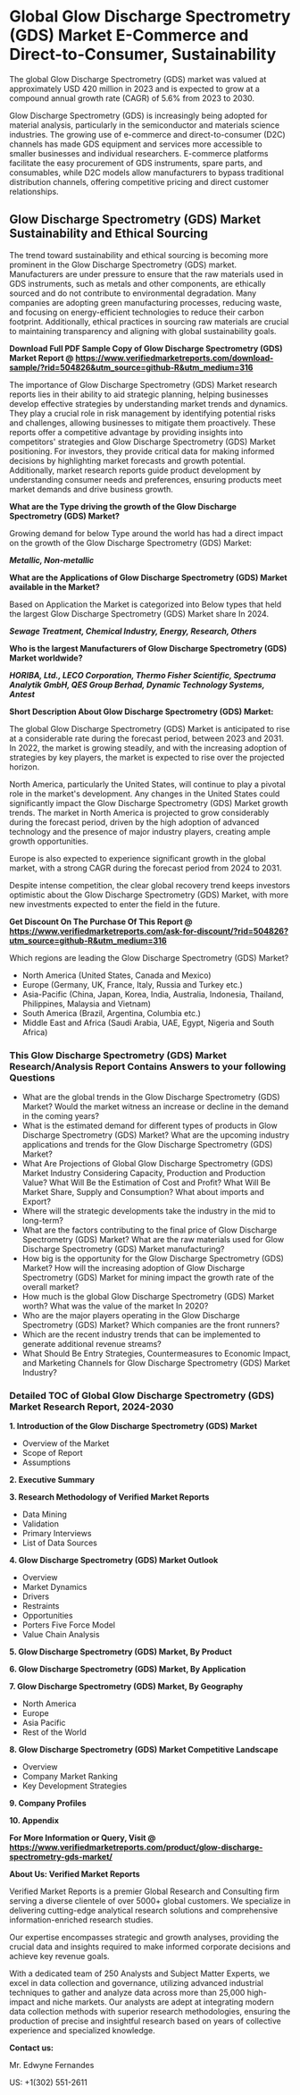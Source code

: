 <h1>Global Glow Discharge Spectrometry (GDS) Market E-Commerce and Direct-to-Consumer, Sustainability</h1><p class=""><p>The global Glow Discharge Spectrometry (GDS) market was valued at approximately USD 420 million in 2023 and is expected to grow at a compound annual growth rate (CAGR) of 5.6% from 2023 to 2030.</p> <p>Glow Discharge Spectrometry (GDS) is increasingly being adopted for material analysis, particularly in the semiconductor and materials science industries. The growing use of e-commerce and direct-to-consumer (D2C) channels has made GDS equipment and services more accessible to smaller businesses and individual researchers. E-commerce platforms facilitate the easy procurement of GDS instruments, spare parts, and consumables, while D2C models allow manufacturers to bypass traditional distribution channels, offering competitive pricing and direct customer relationships.</p> <h2>Glow Discharge Spectrometry (GDS) Market Sustainability and Ethical Sourcing</h2> <p>The trend toward sustainability and ethical sourcing is becoming more prominent in the Glow Discharge Spectrometry (GDS) market. Manufacturers are under pressure to ensure that the raw materials used in GDS instruments, such as metals and other components, are ethically sourced and do not contribute to environmental degradation. Many companies are adopting green manufacturing processes, reducing waste, and focusing on energy-efficient technologies to reduce their carbon footprint. Additionally, ethical practices in sourcing raw materials are crucial to maintaining transparency and aligning with global sustainability goals.</p> </p><p class=""><strong>Download Full PDF Sample Copy of Glow Discharge Spectrometry (GDS) Market Report @ <a href="https://www.verifiedmarketreports.com/download-sample/?rid=504826&utm_source=github-R&utm_medium=316" target="_blank">https://www.verifiedmarketreports.com/download-sample/?rid=504826&utm_source=github-R&utm_medium=316</a></strong></p><p>The importance of&nbsp;Glow Discharge Spectrometry (GDS) Market research reports lies in their ability to aid strategic planning, helping businesses develop effective strategies by understanding market trends and dynamics. They play a crucial role in risk management by identifying potential risks and challenges, allowing businesses to mitigate them proactively. These reports offer a competitive advantage by providing insights into competitors' strategies and Glow Discharge Spectrometry (GDS) Market positioning. For investors, they provide critical data for making informed decisions by highlighting market forecasts and growth potential. Additionally, market research reports guide product development by understanding consumer needs and preferences, ensuring products meet market demands and drive business growth.</p><p><strong>What are the&nbsp;Type driving the growth of the Glow Discharge Spectrometry (GDS) Market?</strong></p><p id="" class="">Growing demand for below Type around the world has had a direct impact on the growth of the Glow Discharge Spectrometry (GDS) Market:</p><p class=""><em><strong>Metallic, Non-metallic</strong></em></p><p class=""><strong>What are the&nbsp;Applications&nbsp;of Glow Discharge Spectrometry (GDS) Market available in the Market?</strong></p><p id="" class="">Based on Application the Market is categorized into Below types that held the largest Glow Discharge Spectrometry (GDS) Market share In 2024.</p><p class=""><em><strong>Sewage Treatment, Chemical Industry, Energy, Research, Others</strong></em></p><p class=""><strong>Who is the largest Manufacturers of Glow Discharge Spectrometry (GDS) Market worldwide?</strong></p><p><em><strong>HORIBA, Ltd., LECO Corporation, Thermo Fisher Scientific, Spectruma Analytik GmbH, QES Group Berhad, Dynamic Technology Systems, Antest</strong></em></p><p id="" class=""><strong>Short Description About Glow Discharge Spectrometry (GDS) Market:</strong></p><p>The global Glow Discharge Spectrometry (GDS) Market is anticipated to rise at a considerable rate during the forecast period, between 2023 and 2031. In 2022, the market is growing steadily, and with the increasing adoption of strategies by key players, the market is expected to rise over the projected horizon.</p><p>North America, particularly the United States, will continue to play a pivotal role in the market's development. Any changes in the United States could significantly impact the Glow Discharge Spectrometry (GDS) Market growth trends. The market in North America is projected to grow considerably during the forecast period, driven by the high adoption of advanced technology and the presence of major industry players, creating ample growth opportunities.</p><p>Europe is also expected to experience significant growth in the global market, with a strong CAGR during the forecast period from 2024 to 2031.</p><p>Despite intense competition, the clear global recovery trend keeps investors optimistic about the Glow Discharge Spectrometry (GDS) Market, with more new investments expected to enter the field in the future.</p><p id="" class=""><strong>Get Discount On The Purchase Of This Report @ <a href="https://www.verifiedmarketreports.com/ask-for-discount/?rid=504826?utm_source=github-R&utm_medium=316" target="_blank">https://www.verifiedmarketreports.com/ask-for-discount/?rid=504826?utm_source=github-R&utm_medium=316</a></strong></p><p class="">Which regions are leading the Glow Discharge Spectrometry (GDS) Market?</p><ul><li>North America (United States, Canada and Mexico)</li><li>Europe (Germany, UK, France, Italy, Russia and Turkey etc.)</li><li>Asia-Pacific (China, Japan, Korea, India, Australia, Indonesia, Thailand, Philippines, Malaysia and Vietnam)</li><li>South America (Brazil, Argentina, Columbia etc.)</li><li>Middle East and Africa (Saudi Arabia, UAE, Egypt, Nigeria and South Africa)</li></ul><h3 id="" class="">This Glow Discharge Spectrometry (GDS) Market Research/Analysis Report Contains Answers to your following Questions</h3><ul><li>What are the global trends in the Glow Discharge Spectrometry (GDS) Market? Would the market witness an increase or decline in the demand in the coming years?</li><li>What is the estimated demand for different types of products in Glow Discharge Spectrometry (GDS) Market? What are the upcoming industry applications and trends for the Glow Discharge Spectrometry (GDS) Market?</li><li>What Are Projections of Global Glow Discharge Spectrometry (GDS) Market Industry Considering Capacity, Production and Production Value? What Will Be the Estimation of Cost and Profit? What Will Be Market Share, Supply and Consumption? What about imports and Export?</li><li>Where will the strategic developments take the industry in the mid to long-term?</li><li>What are the factors contributing to the final price of Glow Discharge Spectrometry (GDS) Market? What are the raw materials used for Glow Discharge Spectrometry (GDS) Market manufacturing?</li><li>How big is the opportunity for the Glow Discharge Spectrometry (GDS) Market? How will the increasing adoption of Glow Discharge Spectrometry (GDS) Market for mining impact the growth rate of the overall market?</li><li>How much is the global Glow Discharge Spectrometry (GDS) Market worth? What was the value of the market In 2020?</li><li>Who are the major players operating in the Glow Discharge Spectrometry (GDS) Market? Which companies are the front runners?</li><li>Which are the recent industry trends that can be implemented to generate additional revenue streams?</li><li>What Should Be Entry Strategies, Countermeasures to Economic Impact, and Marketing Channels for Glow Discharge Spectrometry (GDS) Market Industry?</li></ul><h3 id="" class="">Detailed TOC of Global Glow Discharge Spectrometry (GDS) Market Research Report, 2024-2030</h3><p id="" class=""><strong>1. Introduction of the Glow Discharge Spectrometry (GDS) Market</strong></p><ul><li>Overview of the Market</li><li>Scope of Report</li><li>Assumptions</li></ul><p id="" class=""><strong>2. Executive Summary</strong></p><p id="" class=""><strong>3. Research Methodology of Verified Market Reports</strong></p><ul><li>Data Mining</li><li>Validation</li><li>Primary Interviews</li><li>List of Data Sources</li></ul><p id="" class=""><strong>4. Glow Discharge Spectrometry (GDS) Market Outlook</strong></p><ul><li>Overview</li><li>Market Dynamics</li><li>Drivers</li><li>Restraints</li><li>Opportunities</li><li>Porters Five Force Model</li><li>Value Chain Analysis</li></ul><p id="" class=""><strong>5. Glow Discharge Spectrometry (GDS) Market, By Product</strong></p><p id="" class=""><strong>6. Glow Discharge Spectrometry (GDS) Market, By Application</strong></p><p id="" class=""><strong>7. Glow Discharge Spectrometry (GDS) Market, By Geography</strong></p><ul><li>North America</li><li>Europe</li><li>Asia Pacific</li><li>Rest of the World</li></ul><p id="" class=""><strong>8. Glow Discharge Spectrometry (GDS) Market Competitive Landscape</strong></p><ul><li>Overview</li><li>Company Market Ranking</li><li>Key Development Strategies</li></ul><p id="" class=""><strong>9. Company Profiles</strong></p><p id="" class=""><strong>10. Appendix</strong></p><p id="" class=""><strong>For More Information or Query, Visit @ <a href="https://www.verifiedmarketreports.com/product/glow-discharge-spectrometry-gds-market/" target="_blank">https://www.verifiedmarketreports.com/product/glow-discharge-spectrometry-gds-market/</a></strong></p><p id="" class=""><strong>About Us: Verified Market Reports</strong></p><p id="" class="">Verified Market Reports is a premier Global Research and Consulting firm serving a diverse clientele of over 5000+ global customers. We specialize in delivering cutting-edge analytical research solutions and comprehensive information-enriched research studies.</p><p id="" class="">Our expertise encompasses strategic and growth analyses, providing the crucial data and insights required to make informed corporate decisions and achieve key revenue goals.</p><p id="" class="">With a dedicated team of 250 Analysts and Subject Matter Experts, we excel in data collection and governance, utilizing advanced industrial techniques to gather and analyze data across more than 25,000 high-impact and niche markets. Our analysts are adept at integrating modern data collection methods with superior research methodologies, ensuring the production of precise and insightful research based on years of collective experience and specialized knowledge.</p><p id="" class=""><strong>Contact us:</strong></p><p id="" class="">Mr. Edwyne Fernandes</p><p id="" class="">US: +1(302) 551-2611</p>